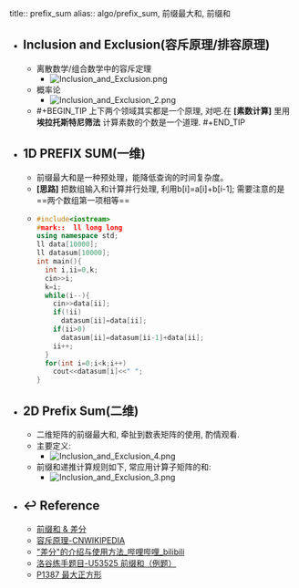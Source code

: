 title:: prefix_sum
alias:: algo/prefix_sum, 前缀最大和, 前缀和

- ## Inclusion and Exclusion(容斥原理/排容原理)
  - 离散数学/组合数学中的容斥定理
    - ![Inclusion_and_Exclusion.png](../assets/Inclusion_and_Exclusion_1675590802283_0.png)
  - 概率论
    - ![Inclusion_and_Exclusion_2.png](../assets/Inclusion_and_Exclusion_2_1675590830580_0.png)
  - #+BEGIN_TIP
    上下两个领域其实都是一个原理, 对吧.在 **[素数计算]** 里用 **埃拉托斯特尼筛法** 计算素数的个数是一个道理.
    #+END_TIP
- ## 1D PREFIX SUM(一维)
  - 前缀最大和是一种预处理，能降低查询的时间复杂度。
  - **[思路]** 把数组输入和计算并行处理, 利用b[i]=a[i]+b[i-1]; 需要注意的是 ==两个数组第一项相等==
  - ```cpp
    #include<iostream>
    #mark::  ll long long
    using namespace std;
    ll data[10000];
    ll datasum[10000];
    int main(){
      int i,ii=0,k;
      cin>>i;
      k=i;
      while(i--){
        cin>>data[ii];
        if(!ii)
          datasum[ii]=data[ii];
        if(ii>0)
          datasum[ii]=datasum[ii-1]+data[ii];
        ii++;
      }
      for(int i=0;i<k;i++)
        cout<<datasum[i]<<" ";
    }
    ```
- ## 2D Prefix Sum(二维)
  - 二维矩阵的前缀最大和,  牵扯到数表矩阵的使用, 酌情观看.
  - 主要定义:
    - ![Inclusion_and_Exclusion_4.png](../assets/Inclusion_and_Exclusion_4_1675590925879_0.png)
  - 前缀和递推计算规则如下, 常应用计算子矩阵的和:
    - ![Inclusion_and_Exclusion_3.png](../assets/Inclusion_and_Exclusion_3_1675590935379_0.png)
- ## ↩ Reference
  - [前缀和 & 差分](https://oi-wiki.org/basic/prefix-sum/)
  - [容斥原理-CNWIKIPEDIA](https://zh.wikipedia.org/wiki/%E6%8E%92%E5%AE%B9%E5%8E%9F%E7%90%86)
  - ["差分"的介绍与使用方法_哔哩哔哩_bilibili](https://www.bilibili.com/video/BV1SM4y1V79z/)
  - [洛谷练手题目-U53525 前缀和（例题）](https://www.luogu.com.cn/problem/U53525)
  - [P1387 最大正方形](https://www.luogu.com.cn/problem/P1387)